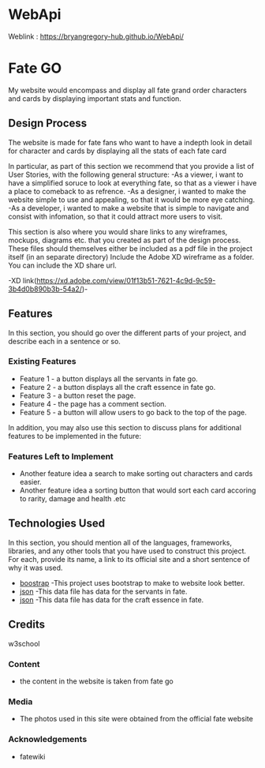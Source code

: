 # WebApi
Weblink : https://bryangregory-hub.github.io/WebApi/
# Fate GO

My website would encompass and display all fate grand order characters and cards by displaying important stats and function.

## Design Process

The website is made for fate fans who want to have a indepth look in detail for character and cards by displaying all the stats of each fate card

In particular, as part of this section we recommend that you provide a list of User Stories, with the following general structure:
-As a viewer, i want to have a simplified soruce to look at everything fate, so that as a viewer i have a place to comeback to as refrence.
-As a designer, i wanted to make the website simple to use and appealing, so that it would be more eye catching.
-As a developer, i wanted to make a website that is simple to navigate and consist with infomation, so that it could attract more users to visit.

This section is also where you would share links to any wireframes, mockups, diagrams etc. that you created as part of the design process. 
These files should themselves either be included as a pdf file in the project itself (in an separate directory)
Include the Adobe XD wireframe as a folder. You can include the XD share url.

-XD link(https://xd.adobe.com/view/01f13b51-7621-4c9d-9c59-3b4d0b890b3b-54a2/)-

## Features

In this section, you should go over the different parts of your project, and describe each in a sentence or so.

### Existing Features
- Feature 1 - a button displays all the servants in fate go.
- Feature 2 - a button displays all the craft essence in fate go.
- Feature 3 - a button reset the page.
- Feature 4 - the page has a comment section.
- Feature 5 - a button will allow users to go back to the top of the page.

In addition, you may also use this section to discuss plans for additional features to be implemented in the future:
### Features Left to Implement
- Another feature idea a search to make sorting out characters and cards easier.
- Another feature idea a sorting button that would sort each card accoring to rarity, damage and health .etc

## Technologies Used

In this section, you should mention all of the languages, frameworks, libraries, and any other tools that you have used to construct this project. For each, provide its name, a link to its official site and a short sentence of why it was used.
- [boostrap](https://www.w3schools.com/bootstrap/tryit.asp?filename=trybs_theme_me_containers&stacked=h)
    -This project uses bootstrap to make to website look better.
- [json](https://api.atlasacademy.io/export/NA/basic_servant.json)
    -This data file has data for the servants in fate.
- [json](https://api.atlasacademy.io/export/NA/basic_equip.json)
    -This data file has data for the craft essence in fate.

## Credits
w3school
### Content
- the content in the website is taken from fate go

### Media
- The photos used in this site were obtained from the official fate website

### Acknowledgements

- fatewiki
